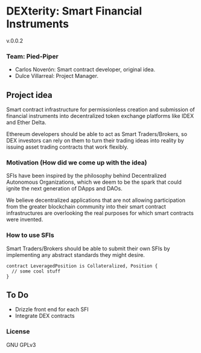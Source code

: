 # DEXterity: Smart Financial Instruments
v.0.0.2

### Team: Pied-Piper
- Carlos Noverón: Smart contract developer, original idea.
- Dulce Villarreal: Project Manager.

## Project idea
Smart contract infrastructure for permissionless creation and submission of financial instruments into decentralized token exchange platforms like IDEX and Ether Delta.

Ethereum developers should be able to act as Smart Traders/Brokers, so DEX investors can rely on them to turn their trading ideas into reality by issuing asset trading contracts that work flexibly.

### Motivation (How did we come up with the idea)
SFIs have been inspired by the philosophy behind Decentralized Autonomous Organizations, which we deem to be the spark that could ignite the next generation of DApps and DAOs. 

We believe decentralized applications that are not allowing participation from the greater blockchain community into their smart contract infrastructures are overlooking the real purposes for which smart contracts were invented.

### How to use SFIs
Smart Traders/Brokers should be able to submit their own SFIs by implementing any abstract standards they might desire.
```
contract LeveragedPosition is Collateralized, Position {
  // some cool stuff
}
```

## To Do
- Drizzle front end for each SFI
- Integrate DEX contracts

### License
GNU GPLv3
